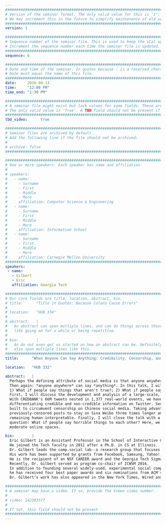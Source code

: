 ```yaml
---
################################################################################
# Version of the seminar format. The only valid value for this is '1'. 
# We may increment this in the future to simplify maintenance of old seminars.
################################################################################
version: 1

################################################################################
# Sequence number of the seminar file. This is used to keep the iCal up to date.
# Increment the sequence number each time the seminar file is updated.
################################################################################
sequence: 6

################################################################################
# Date and time of the seminar. In quotes because : is a reserved character.
# Date must equal the name of this file.
################################################################################
date:     2016-04-13
time:     "12:00 PM"
time_end: "1:30 PM"

################################################################################
# A seminar file might exist but lack values for some fields. These are 'TBD'. 
# The only valid value is 'True'. A TBD field should not be present if 'False'.
################################################################################
tbd_video:      true

################################################################################
# Seminar files are archived by default.
# Add the following line if the file should not be archived:
#
# archive: false
################################################################################

################################################################################
# One or more speakers. Each speaker has name and affiliation.
#
# speakers:
#   - name: 
#     - Surname
#     - First
#     - Middle
#     - More
#     affiliation: Computer Science & Engineering 
#   - name: 
#     - Surname
#     - First
#     - Middle
#     - More
#     affiliation: Information School 
#   - name: 
#     - Surname
#     - First
#     - Middle
#     - More
#     affiliation: Carnegie Mellon University 
################################################################################
speakers:
 - name: 
   - Gilbert
   - Eric
   affiliation: Georgia Tech

################################################################################
# Our core fields are title, location, abstract, bio.
# title:      "Title in Quotes: Because Colons Cause Errors"
# 
# location:   "HUB 334"
# 
# abstract:   |
#   An abstract can span multiple lines, and can do things across those lines,
#   like going on for a while or being repetitive.
# 
# bio:        |
#   An do not even get us started on how an abstract can be. Definitely can
#   also span multiple lines like this.
################################################################################
title:      "When Anyone Can Say Anything: Credibility, Censorship, and Moderation in Social Media"

location:   "HUB 332"

abstract:   |
  Perhaps the defining attribute of social media is that anyone anywhere can say anything. This is often wonderful. 
  Then again: *anyone anywhere* can say *anything*. In this talk, I will concentrate on two lines of inquiry: 
  1) What if people say things that aren't true?; 2) What if people say things their government doesn't like? 
  First, I will discuss the development and analysis of a large-scale, systematic credibility corpus, called CREDBANK. 
  With CREDBANK's 66M tweets nested in 1,377 real-world events, we have found temporal and linguistic regularities 
  differentiating credible and non-credible information on Twitter. Second, I will discuss a prototype linguistic algorithm we
  built to circumvent censorship on Chinese social media. Taking advantage of Mandarin's natural homophones, we transformed
  previously-censored posts to stay on Sina Weibo three times longer and create millions of false positives for censors--while
  remaining human-interpretable. Finally, I will close the talk with a preview of a new line of work emerging from a different
  question: What if people say horrible things to each other? Here, we are working on machine learning-based interventions to help
  moderate online spaces.

bio:        |
  Eric Gilbert is an Assistant Professor in the School of Interactive Computing at Georgia Tech. 
  He joined the Tech faculty in 2011 after a Ph.D. in CS at Illinois. 
  Dr. Gilbert leads the comp.social lab--a research group that focuses on building and studying social media. 
  His work has been supported by grants from Facebook, Samsung, Yahoo!, Google, Yik Yak, NSF, ARL, and DARPA. 
  He is the recipient of an NSF CAREER award and the Georgia Tech Sigma Xi Young Faculty Award. 
  Recently, Dr. Gilbert served as program co-chair of ICWSM 2016. 
  In addition to founding several widely-used, experimental social computing systems, 
  he has received four best paper awards and six nominations from ACM's SIGCHI. 
  Dr. Gilbert’s work has also appeared in the New York Times, Wired and on NPR.

################################################################################
# A seminar may have a video. If so, provide the Vimeo video number.
#
# video: 142303577
#
# If not, this field should not be present 
################################################################################
---
```


